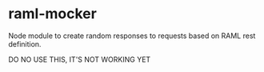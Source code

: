 raml-mocker
===========

Node module to create random responses to requests based on RAML rest definition.


DO NO USE THIS, IT'S NOT WORKING YET
